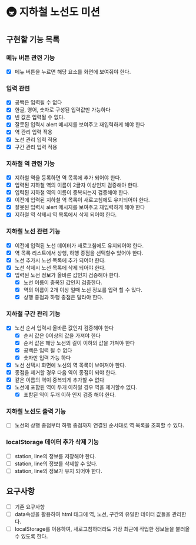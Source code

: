 # 🚇 지하철 노선도 미션

## 구현할 기능 목록

### 메뉴 버튼 관련 기능

- [x] 메뉴 버튼을 누르면 해당 요소를 화면에 보여줘야 한다.

### 입력 관련

- [x] 공백은 입력될 수 없다
- [x] 한글, 영어, 숫자로 구성된 입력값만 가능하다
- [x] 빈 값은 입력될 수 없다.
- [x] 잘못된 입력시 alert 메시지를 보여주고 재입력하게 해야 한다
- [x] 역 관리 입력 적용
- [x] 노선 관리 입력 적용
- [x] 구간 관리 입력 적용

### 지하철 역 관련 기능

- [x] 지하철 역을 등록하면 역 목록에 추가 되어야 한다.
- [x] 입력된 지하철 역의 이름이 2글자 이상인지 검증해야 한다.
- [x] 입력된 지하철 역의 이름이 중복되는지 검증해야 한다.
- [x] 이전에 입력된 지하철 역 목록이 새로고침에도 유지되어야 한다.
- [x] 잘못된 입력시 alert 메시지를 보여주고 재입력하게 해야 한다
- [x] 지하철 역 삭제시 역 목록에서 삭제 되어야 한다.

### 지하철 노선 관련 기능

- [x] 이전에 입력된 노선 데이터가 새로고침에도 유지되어야 한다.
- [x] 역 목록 리스트에서 상행, 하행 종점을 선택할수 있어야 한다.
- [x] 노선 추가시 노선 목록에 추가 되어야 한다.
- [x] 노선 삭제시 노선 목록에 삭제 되어야 한다.
- [x] 입력된 노선 정보가 올바른 값인지 검증해야 한다.
  - [x] 노선 이름이 중복된 값인지 검증한다.
  - [x] 역의 이름이 2개 이상 일때 노선 정보를 입력 할 수 있다.
  - [x] 상행 종점과 하행 종점은 달라야 한다.

### 지하철 구간 관리 기능

- [x] 노선 순서 입력시 올바른 값인지 검증해야 한다
  - [x] 순서 값은 0이상의 값을 가져야 한다
  - [x] 순서 값은 해당 노선의 길이 이하의 값을 가져야 한다
  - [x] 공백은 입력 될 수 없다
  - [x] 숫자만 입력 가능 하다
- [x] 노선 선택시 화면에 노선의 역 목록이 보여져야 한다.
- [x] 종점을 제거할 경우 다음 역이 종점이 되야 한다.
- [x] 같은 이름의 역이 중복되게 추가할 수 없다
- [x] 노선에 포함된 역이 두개 이하일 경우 역을 제거할수 없다.
  - [x] 포함된 역이 두개 이하 인지 검증 해야 한다.

### 지하철 노선도 출력 기능

- [ ] 노선의 상행 종점부터 하행 종점까지 연결된 순서대로 역 목록을 조회할 수 있다.

### localStorage 데이터 추가 삭제 기능

- [ ] station, line의 정보를 저장해야 한다.
- [ ] station, line의 정보를 삭제할 수 있다.
- [ ] station, line의 정보가 유지 되어야 한다.

## 요구사항

- [ ] 기존 요구사항
- [ ] data속성을 활용하여 html 태그에 역, 노선, 구간의 유일한 데이터 값들을 관리한다.
- [ ] localStorage를 이용하여, 새로고침하더라도 가장 최근에 작업한 정보들을 불러올 수 있도록 한다.
